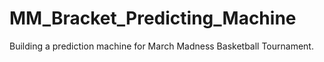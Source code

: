 # MM_Bracket_Predicting_Machine
Building a prediction machine for March Madness Basketball Tournament. 

